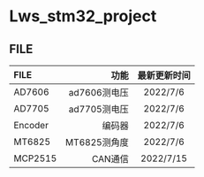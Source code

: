 # Lws_stm32_project

## FILE
|   FILE    | 功能  |  最新更新时间  |
|:-----------|--------:|:------:|
|    AD7606     | ad7606测电压      | 2022/7/6 |
|    AD7705     | ad7705测电压      | 2022/7/6 |
|    Encoder     | 编码器     | 2022/7/6 |
|    MT6825     | MT6825测角度      | 2022/7/6 |
|    MCP2515     | CAN通信    | 2022/7/15 |


					
					
					
					
					
					
					
